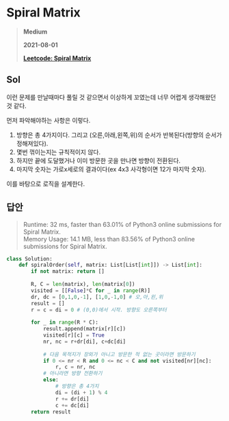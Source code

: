 # Spiral Matrix
> **Medium**
>
> **2021-08-01**
>
> **[Leetcode: Spiral Matrix](https://leetcode.com/problems/spiral-matrix/)**


## Sol

이런 문제를 만날때마다 풀릴 것 같으면서 이상하게 꼬였는데 너무 어렵게 생각해왔던 것 같다.

먼저 파악해야하는 사항은 이렇다.
1. 방향은 총 4가지이다. 그리고 (오른,아래,왼쪽,위)의 순서가 반복된다(방향의 순서가 정해져있다).
2. 몇번 꺾이는지는 규칙적이지 않다.
3. 하지만 끝에 도달했거나 이미 방문한 곳을 만나면 방향이 전환된다.
4. 마지막 숫자는 가로x세로의 결과이다(ex 4x3 사각형이면 12가 마지막 숫자).


이를 바탕으로 로직을 설계한다.


## 답안
> Runtime: 32 ms, faster than 63.01% of Python3 online submissions for Spiral Matrix.  
> Memory Usage: 14.1 MB, less than 83.56% of Python3 online submissions for Spiral Matrix.

```python
class Solution:
    def spiralOrder(self, matrix: List[List[int]]) -> List[int]:
        if not matrix: return []
        
        R, C = len(matrix), len(matrix[0])        
        visited = [[False]*C for _ in range(R)]
        dr, dc = [0,1,0,-1], [1,0,-1,0] # 오,아,왼,위
        result = []
        r = c = di = 0 # (0,0)에서 시작. 방향도 오른쪽부터
        
        for _ in range(R * C):
            result.append(matrix[r][c])
            visited[r][c] = True
            nr, nc = r+dr[di], c+dc[di]
            
            # 다음 목적지가 장외가 아니고 방문한 적 없는 곳이라면 방문하기
            if 0 <= nr < R and 0 <= nc < C and not visited[nr][nc]:
                r, c = nr, nc
            # 아니라면 방향 전환하기
            else:
                # 방향은 총 4가지
                di = (di + 1) % 4
                r += dr[di]
                c += dc[di]
        return result
```